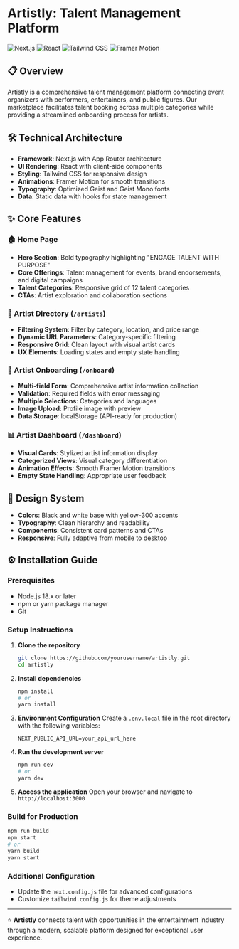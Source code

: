 # Artistly: Talent Management Platform

![Next.js](https://img.shields.io/badge/Next.js-000000?style=flat-square&logo=next.js&logoColor=white)
![React](https://img.shields.io/badge/React-61DAFB?style=flat-square&logo=react&logoColor=black)
![Tailwind CSS](https://img.shields.io/badge/Tailwind_CSS-38B2AC?style=flat-square&logo=tailwind-css&logoColor=white)
![Framer Motion](https://img.shields.io/badge/Framer_Motion-0055FF?style=flat-square&logo=framer&logoColor=white)

## 📋 Overview

Artistly is a comprehensive talent management platform connecting event organizers with performers, entertainers, and public figures. Our marketplace facilitates talent booking across multiple categories while providing a streamlined onboarding process for artists.

## 🛠️ Technical Architecture

- **Framework**: Next.js with App Router architecture
- **UI Rendering**: React with client-side components
- **Styling**: Tailwind CSS for responsive design
- **Animations**: Framer Motion for smooth transitions
- **Typography**: Optimized Geist and Geist Mono fonts
- **Data**: Static data with hooks for state management

## ✨ Core Features

### 🏠 Home Page

- **Hero Section**: Bold typography highlighting "ENGAGE TALENT WITH PURPOSE"
- **Core Offerings**: Talent management for events, brand endorsements, and digital campaigns
- **Talent Categories**: Responsive grid of 12 talent categories
- **CTAs**: Artist exploration and collaboration sections

### 👥 Artist Directory (`/artists`)

- **Filtering System**: Filter by category, location, and price range
- **Dynamic URL Parameters**: Category-specific filtering
- **Responsive Grid**: Clean layout with visual artist cards
- **UX Elements**: Loading states and empty state handling

### 📝 Artist Onboarding (`/onboard`)

- **Multi-field Form**: Comprehensive artist information collection
- **Validation**: Required fields with error messaging
- **Multiple Selections**: Categories and languages
- **Image Upload**: Profile image with preview
- **Data Storage**: localStorage (API-ready for production)

### 📊 Artist Dashboard (`/dashboard`)

- **Visual Cards**: Stylized artist information display
- **Categorized Views**: Visual category differentiation
- **Animation Effects**: Smooth Framer Motion transitions
- **Empty State Handling**: Appropriate user feedback

## 🎨 Design System

- **Colors**: Black and white base with yellow-300 accents
- **Typography**: Clean hierarchy and readability
- **Components**: Consistent card patterns and CTAs
- **Responsive**: Fully adaptive from mobile to desktop

## ⚙️ Installation Guide

### Prerequisites

- Node.js 18.x or later
- npm or yarn package manager
- Git

### Setup Instructions

1. **Clone the repository**

   ```bash
   git clone https://github.com/yourusername/artistly.git
   cd artistly
   ```

2. **Install dependencies**

   ```bash
   npm install
   # or
   yarn install
   ```

3. **Environment Configuration**
   Create a `.env.local` file in the root directory with the following variables:

   ```
   NEXT_PUBLIC_API_URL=your_api_url_here
   ```

4. **Run the development server**

   ```bash
   npm run dev
   # or
   yarn dev
   ```

5. **Access the application**
   Open your browser and navigate to `http://localhost:3000`

### Build for Production

```bash
npm run build
npm start
# or
yarn build
yarn start
```

### Additional Configuration

- Update the `next.config.js` file for advanced configurations
- Customize `tailwind.config.js` for theme adjustments

---

⭐ **Artistly** connects talent with opportunities in the entertainment industry through a modern, scalable platform designed for exceptional user experience.
